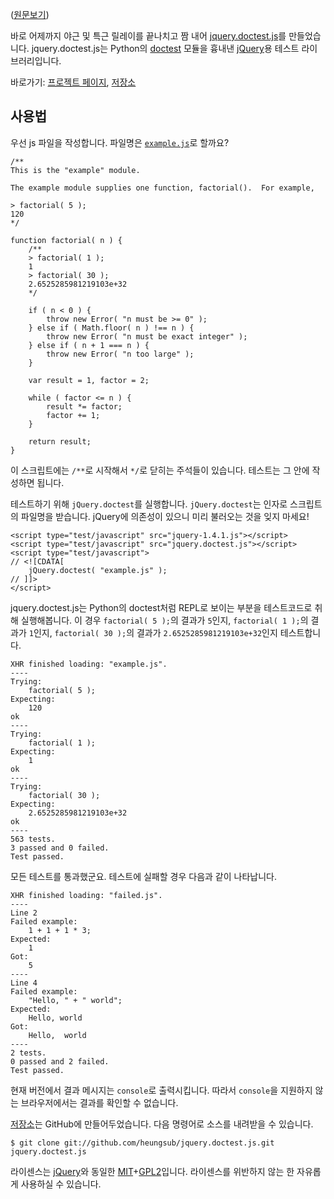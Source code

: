 ([원문보기][post])

바로 어제까지 야근 및 특근 릴레이를 끝나치고 짬 내어 [jquery.doctest.js][at-lab]를 만들었습니다.
jquery.doctest.js는 Python의 [doctest][] 모듈을 흉내낸 [jQuery][]용 테스트 라이브러리입니다.

바로가기: [프로젝트 페이지][at-lab], [저장소][at-github]

사용법
---------

우선 js 파일을 작성합니다. 파일명은 [`example.js`][example.js]로 할까요?

    /**
    This is the "example" module.

    The example module supplies one function, factorial().  For example,

    > factorial( 5 );
    120
    */

    function factorial( n ) {
        /**
        > factorial( 1 );
        1
        > factorial( 30 );
        2.6525285981219103e+32
        */

        if ( n < 0 ) {
            throw new Error( "n must be >= 0" );
        } else if ( Math.floor( n ) !== n ) {
            throw new Error( "n must be exact integer" );
        } else if ( n + 1 === n ) {
            throw new Error( "n too large" );
        }

        var result = 1, factor = 2;

        while ( factor <= n ) {
            result *= factor;
            factor += 1;
        }

        return result;
    }

이 스크립트에는 `/**`로 시작해서 `*/`로 닫히는 주석들이 있습니다. 테스트는 그 안에 작성하면 됩니다.

테스트하기 위해 `jQuery.doctest`를 실행합니다. `jQuery.doctest`는 인자로 스크립트의 파일명을 받습니다. jQuery에 의존성이 있으니 미리 불러오는 것을 잊지 마세요!

    <script type="test/javascript" src="jquery-1.4.1.js"></script>
    <script type="test/javascript" src="jquery.doctest.js"></script>
    <script type="test/javascript">
    // <![CDATA[
        jQuery.doctest( "example.js" );
    // ]]>
    </script>

jquery.doctest.js는 Python의 doctest처럼 REPL로 보이는 부분을 테스트코드로 취해 실행해봅니다. 이 경우 `factorial( 5 );`의 결과가 `5`인지, `factorial( 1 );`의 결과가 `1`인지, `factorial( 30 );`의 결과가 `2.6525285981219103e+32`인지 테스트합니다.

    XHR finished loading: "example.js".
    ----
    Trying:
        factorial( 5 );
    Expecting:
        120
    ok
    ----
    Trying:
        factorial( 1 );
    Expecting:
        1
    ok
    ----
    Trying:
        factorial( 30 );
    Expecting:
        2.6525285981219103e+32
    ok
    ----
    563 tests.
    3 passed and 0 failed.
    Test passed.

모든 테스트를 통과했군요. 테스트에 실패할 경우 다음과 같이 나타납니다.

    XHR finished loading: "failed.js".
    ----
    Line 2
    Failed example:
        1 + 1 + 1 * 3;
    Expected:
        1
    Got:
        5
    ----
    Line 4
    Failed example:
        "Hello, " + " world";
    Expected:
        Hello, world
    Got:
        Hello,  world
    ----
    2 tests.
    0 passed and 2 failed.
    Test passed.

현재 버전에서 결과 메시지는 `console`로 출력시킵니다. 따라서 `console`을 지원하지 않는 브라우저에서는 결과를 확인할 수 없습니다.

[저장소][at-github]는 GitHub에 만들어두었습니다. 다음 명령어로 소스를 내려받을 수 있습니다.

    $ git clone git://github.com/heungsub/jquery.doctest.js.git jquery.doctest.js

라이센스는 [jQuery][]와 동일한 [MIT][]+[GPL2][]입니다. 라이센스를 위반하지 않는 한 자유롭게 사용하실 수 있습니다.

 [at-lab]: http://lab.heungsub.net/jquery.doctest.js/
 [at-github]: http://github.com/heungsub/jquery.doctest.js
 [jquery]: http://jquery.com/
 [doctest]: http://docs.python.org/library/doctest.html
 [example.js]: http://github.com/heungsub/jquery.doctest.js/blob/master/tests/example.js
 [mit]: http://ko.wikipedia.org/wiki/MIT_%ED%97%88%EA%B0%80%EC%84%9C
 [gpl2]:http://ko.wikipedia.org/wiki/GNU_%EC%9D%BC%EB%B0%98_%EA%B3%B5%EC%A4%91_%EC%82%AC%EC%9A%A9_%ED%97%88%EA%B0%80%EC%84%9C#GPLv2

 [post]: http://the.heungsub.net/post/585748976
